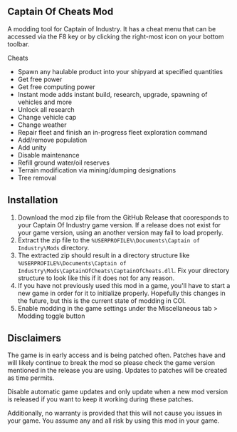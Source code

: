 ## Captain Of Cheats Mod

A modding tool for Captain of Industry. It has a cheat menu that can be accessed via the F8 key or by clicking the right-most icon on your bottom toolbar.

Cheats
- Spawn any haulable product into your shipyard at specified quantities
- Get free power
- Get free computing power
- Instant mode adds instant build, research, upgrade, spawning of vehicles and more
- Unlock all research
- Change vehicle cap
- Change weather
- Repair fleet and finish an in-progress fleet exploration command
- Add/remove population
- Add unity
- Disable maintenance
- Refill ground water/oil reserves
- Terrain modification via mining/dumping designations
- Tree removal

## Installation
1. Download the mod zip file from the GitHub Release that cooresponds to your Captain Of Industry game version. If a release does not exist for your game version, using an another version may fail to load properly.
2. Extract the zip file to the `%USERPROFILE%\Documents\Captain of Industry\Mods` directory.
3. The extracted zip should result in a directory structure like `%USERPROFILE%\Documents\Captain of Industry\Mods\CaptainOfCheats\CaptainOfCheats.dll`. Fix your directory structure to look like this if it does not for any reason.
4. If you have not previously used this mod in a game, you'll have to start a new game in order for it to initialize properly. Hopefully this changes in the future, but this is the current state of modding in COI.
5. Enable modding in the game settings under the Miscellaneous tab > Modding toggle button

## Disclaimers 
The game is in early access and is being patched often. Patches have and will likely continue to break the mod so please check the game version mentioned in the release you are using. Updates to patches will be created as time permits. 

Disable automatic game updates and only update when a new mod version is released if you want to keep it working during these patches. 

Additionally, no warranty is provided that this will not cause you issues in your game. You assume any and all risk by using this mod in your game.

